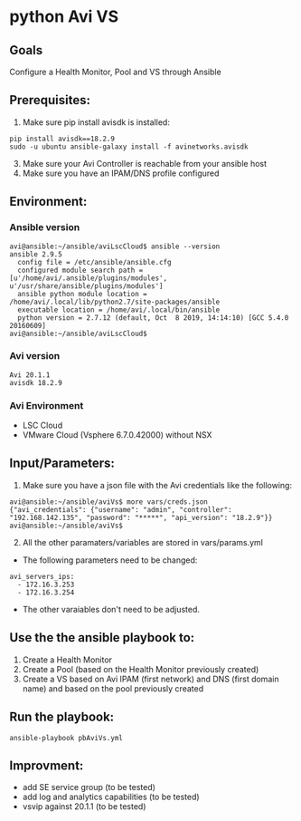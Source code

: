 # python Avi VS

## Goals
Configure a Health Monitor, Pool and VS through Ansible

## Prerequisites:
1. Make sure pip install avisdk is installed:
```
pip install avisdk==18.2.9
sudo -u ubuntu ansible-galaxy install -f avinetworks.avisdk
```
3. Make sure your Avi Controller is reachable from your ansible host
4. Make sure you have an IPAM/DNS profile configured

## Environment:

### Ansible version

```
avi@ansible:~/ansible/aviLscCloud$ ansible --version
ansible 2.9.5
  config file = /etc/ansible/ansible.cfg
  configured module search path = [u'/home/avi/.ansible/plugins/modules', u'/usr/share/ansible/plugins/modules']
  ansible python module location = /home/avi/.local/lib/python2.7/site-packages/ansible
  executable location = /home/avi/.local/bin/ansible
  python version = 2.7.12 (default, Oct  8 2019, 14:14:10) [GCC 5.4.0 20160609]
avi@ansible:~/ansible/aviLscCloud$
```

### Avi version

```
Avi 20.1.1
avisdk 18.2.9
```

### Avi Environment

- LSC Cloud
- VMware Cloud (Vsphere 6.7.0.42000) without NSX


## Input/Parameters:

1. Make sure you have a json file with the Avi credentials like the following:

```
avi@ansible:~/ansible/aviVs$ more vars/creds.json
{"avi_credentials": {"username": "admin", "controller": "192.168.142.135", "password": "*****", "api_version": "18.2.9"}}
avi@ansible:~/ansible/aviVs$
```

2. All the other paramaters/variables are stored in vars/params.yml
- The following parameters need to be changed:
```
avi_servers_ips:
  - 172.16.3.253
  - 172.16.3.254
```
- The other varaiables don't need to be adjusted.



## Use the the ansible playbook to:
1. Create a Health Monitor
2. Create a Pool (based on the Health Monitor previously created)
3. Create a VS based on Avi IPAM (first network) and DNS (first domain name) and based on the pool previously created

## Run the playbook:
```
ansible-playbook pbAviVs.yml
```

## Improvment:
- add SE service group (to be tested)
- add log and analytics capabilities (to be tested)
- vsvip against 20.1.1 (to be tested)
